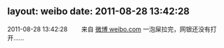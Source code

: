 layout: weibo
date: 2011-08-28 13:42:28
---
2011-08-28 13:42:28  &nbsp;&nbsp;&nbsp;&nbsp;&nbsp;&nbsp; 来自 <a href="http://weibo.com/" rel="nofollow">微博 weibo.com</a>
一泡屎拉完，网银还没有打开…… ​​​
